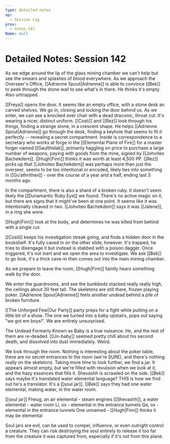 ```yaml
---
type: detailed-notes
up:
  - Session Log
prev:
  - notes-141
Name: null
---
```

# Detailed Notes: Session 142

As we edge around the lip of the glass mining chamber we can't help but see the smears and splashes of blood everywhere. As we approach the Overseer's Office, [[Adrienne Spout|Adrienne]] is able to convince [[Bek]] to peek through the stone wall to see what's in there. He thinks it's empty. Also untrapped. 

[[Freya]] opens the door. It seems like an empty office, with a stone desk an carved shelves. We go in, closing and locking the door behind us. As we enter, we can see a knocked over chair with a dead draconic, throat cut. It's wearing a nicer, distinct uniform. [[Costi]] and [[Rez]] look through his things, finding a strange stone, in a crescent shape. He helps [[Adrienne Spout|Adrienne]] go through the desk, finding a keyhole that seems to fit it perfectly -- revealing a secret compartment. Inside is correspondence to a secretary who works at forge in the [[Elemental Plane of Fire]] for a master forger named [[Gaulthidak]], primarily haggling on price to purchase a large number of weapons, paying with goods from the mine, signed by [[Johviteo Bachekdem]]. [[Hugh|Finn]] thinks it was worth at least 4,500 PP. [[Rez]] picks up that [[Johviteo Bachekdem]] was perhaps more than just the overseer, seems to be too intentional or encoded, likely ties into something in [[Gu’athrithen]] - over the course of a year and a half, ending last 3 months ago. 

In the compartment, there is also a shard of a broken ruby. It doesn't seem likely the [[Dunamantic Ruby Eye]] we found. There's no active magic on it, but there are signs that it might've been at one point. It seems like it was intentionally cleaved in two. [[Johviteo Bachekdem]] says it was [[Jalene]], in a ring she wore.

[[Hugh|Finn]] look at the body, and determines he was killed from behind with a single cut. 

[[Costi]] keeps his investigation streak going, and finds a hidden door in the bookshelf. It's fully caved in on the other slide, however. It's trapped, he tries to disengage it but instead is stabbed with a poison dagger. Once triggered, it's not inert and we open the area to investigate. We ask [[Bek]] to go look, it's a thick cave-in then comes out into the main mining chamber. 

As we prepare to leave the room, [[Hugh|Finn]] faintly hears something walk by the door. 

We enter the guardrooms, and see the bunkbeds stacked really really high, the ceilings about 30 feet tall. The skeletons are still there, frozen playing poker. [[Adrienne Spout|Adrienne]] feels another undead behind a pile of broken furniture. 

[[The Unforged Few|Our Party]] party preps for a fight while putting on a little bit of a show. The one we turned into a baby upstairs, pops out saying "we got em boys!". We are entirely unsurprised.

The Undead Formerly Known as Baby is a true nuisance. He, and the rest of them are re-deaded. [[Un-baby]] seemed pretty chill about his second death, and dissolved into dust immediately. Weird. 

We look through the room. Nothing is interesting about the poker table, there are no secret entrances to the room (we're SURE), and there's nothing really on the skeletons. Taking more time to look further, we find a jar. It appears almost empty, but we're filled with revulsion when we look at it, and the hazy essences that fills it. Shevashh is scrawled on the side. [[Bek]] says maybe it's translated water elemental language? THIS is how we find out he's a translator. It's a [[soul jar]]. [[Bek]] says they had one water elemental, making water, in the water room. 

[[soul jar]]
Fheug, an air elemental - steam engines
[[Shevashh]], a water elemental - water room
Li, ox - elemental in the entrance tunnels
Qa, ox - elemental in the entrance tunnels
One unnamed - [[Hugh|Finn]] thinks it may be elemental

Soul jars are evil, can be used to compel, influence, or even outright control a creature. They can risk destroying the soul entirely to release it too far from the creature it was captured from, especially if it's not from this plane. 